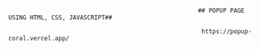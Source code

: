                                                          ## POPUP PAGE USING HTML, CSS, JAVASCRIPT##

                                                          https://popup-coral.vercel.app/

